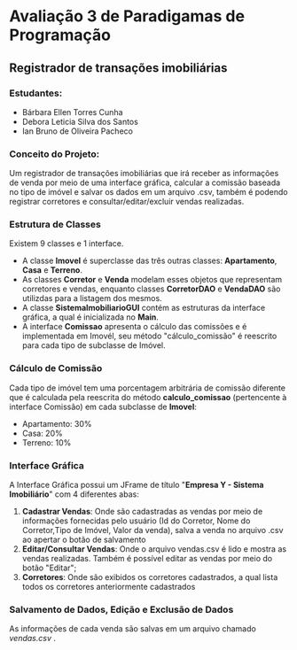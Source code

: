 # Avaliação 3 de Paradigamas de Programação
## Registrador de transações imobiliárias

### Estudantes:
- Bárbara Ellen Torres Cunha
- Debora Leticia Silva dos Santos
- Ian Bruno de Oliveira Pacheco

### Conceito do Projeto:
Um registrador de transações imobiliárias que irá receber as informações de venda por meio de uma interface gráfica, calcular a comissão baseada no tipo de imóvel e salvar os dados em um arquivo .csv, também é podendo registrar corretores e consultar/editar/excluir vendas realizadas.

### Estrutura de Classes
Existem 9 classes e 1 interface.
- A classe **Imovel** é superclasse das três outras classes: **Apartamento**, **Casa** e **Terreno**.
- As classes **Corretor** e **Venda** modelam esses objetos que representam corretores e vendas, enquanto classes **CorretorDAO** e **VendaDAO** são utilizdas para a listagem dos mesmos.
- A classe **SistemaImobiliarioGUI** contém as estruturas da interface gráfica, a qual é inicializada no **Main**.
- A interface **Comissao** apresenta o cálculo das comissões e é implementada em Imovél, seu método "cálculo_comissão" é reescrito para cada tipo de subclasse de Imóvel.

### Cálculo de Comissão
Cada tipo de imóvel tem uma porcentagem arbitrária de comissão diferente que é calculada pela reescrita do método **calculo_comissao** (pertencente à interface Comissão) em cada subclasse de **Imovel**:
- Apartamento: 30%
- Casa: 20%
- Terreno: 10%

### Interface Gráfica
A Interface Gráfica possui um JFrame de título "**Empresa Y - Sistema Imobiliário**" com 4 diferentes abas:
1. **Cadastrar Vendas**: Onde são cadastradas as vendas por meio de informações fornecidas pelo usuário (Id do Corretor, Nome do Corretor,Tipo de Imóvel, Valor da venda), salva a venda no arquivo .csv ao apertar o botão de salvamento
2. **Editar/Consultar Vendas**: Onde o arquivo vendas.csv é lido e mostra as vendas realizadas. Também é possível editar as vendas por meio do botão "Editar";
4. **Corretores**: Onde são exibidos os corretores cadastrados, a qual lista todos os corretores anteriormente cadastrados

### Salvamento de Dados, Edição e Exclusão de Dados
As informações de cada venda são salvas em um arquivo chamado _vendas.csv_ .
